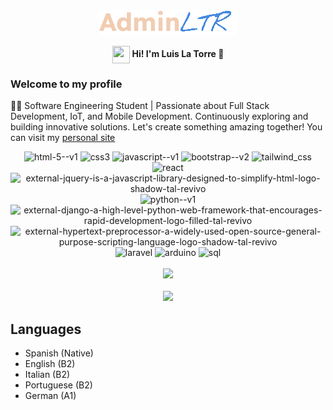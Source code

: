<div align="center">
  <a href="https://adminltr.github.io/">
    <img src="./logo.png"/>
  </a>
</div>
<p align="center">
  <img src="https://img.icons8.com/color/48/peru.png" width="28" height="28" style="vertical-align: middle;"/>
  <strong>Hi! I'm Luis La Torre 👋</strong>
</p>

<h3 >Welcome to my profile</h2>

👨‍💻 Software Engineering Student | Passionate about Full Stack Development, IoT, and Mobile Development. Continuously exploring and building innovative solutions. Let's create something amazing together!
You can visit my <a target="_blank" href="https://adminltr.github.io/">personal site</a>

<div align="center">
  <img width="48" height="48" src="https://img.icons8.com/color/48/html-5--v1.png" alt="html-5--v1"/>
  <img width="48" height="48" src="https://img.icons8.com/color/48/css3.png" alt="css3"/>
  <img width="48" height="48" src="https://img.icons8.com/color/48/javascript--v1.png" alt="javascript--v1"/>
  <img width="48" height="48" src="https://img.icons8.com/color/48/bootstrap--v2.png" alt="bootstrap--v2"/>
  <img width="48" height="48" src="https://img.icons8.com/color/48/tailwind_css.png" alt="tailwind_css"/>
  <img width="48" height="48" src="https://img.icons8.com/office/40/react.png" alt="react"/>
  <img width="48" height="48" src="https://img.icons8.com/external-tal-revivo-shadow-tal-revivo/24/external-jquery-is-a-javascript-library-designed-to-simplify-html-logo-shadow-tal-revivo.png" alt="external-jquery-is-a-javascript-library-designed-to-simplify-html-logo-shadow-tal-revivo"/>
  <img width="48" height="48" src="https://img.icons8.com/color/48/python--v1.png" alt="python--v1"/>
  <img width="48" height="48" src="https://img.icons8.com/external-tal-revivo-filled-tal-revivo/24/external-django-a-high-level-python-web-framework-that-encourages-rapid-development-logo-filled-tal-revivo.png" alt="external-django-a-high-level-python-web-framework-that-encourages-rapid-development-logo-filled-tal-revivo"/>
  <img width="48" height="48" src="https://img.icons8.com/external-tal-revivo-shadow-tal-revivo/24/external-hypertext-preprocessor-a-widely-used-open-source-general-purpose-scripting-language-logo-shadow-tal-revivo.png" alt="external-hypertext-preprocessor-a-widely-used-open-source-general-purpose-scripting-language-logo-shadow-tal-revivo"/>
  <img width="48" height="48" src="https://img.icons8.com/fluency/48/laravel.png" alt="laravel"/>
  <img width="48" height="48" src="https://img.icons8.com/color/48/arduino.png" alt="arduino"/>
  <img width="48" height="48" src="https://img.icons8.com/fluency/48/sql.png" alt="sql"/>
</div>

<br/>
<div align="center">
  <img height="180em" src="https://github-readme-stats.vercel.app/api/top-langs/?username=adminLTR&layout=compact&langs_count=7&theme=dark"/>
</div>
<br/>
<div align="center">
  <img height="180em" src="https://github-readme-stats.vercel.app/api?username=adminLTR&show_icons=true&theme=dark"/>
</div>

## Languages
- Spanish (Native)
- English (B2)
- Italian (B2)
- Portuguese (B2)
- German (A1)
<!--
## My CV
<img src="https://res.cloudinary.com/dtgzce5jh/image/upload/v1703349512/CV-_ingl%C3%A9s_1_xeyvss.png"/>

**LTprograms/LTprograms** is a ✨ _special_ ✨ repository because its `README.md` (this file) appears on your GitHub profile.

Here are some ideas to get you started:

- 🔭 I’m currently working on ...
- 🌱 I’m currently learning ...
- 👯 I’m looking to collaborate on ...
- 🤔 I’m looking for help with ...
- 💬 Ask me about ...
- 📫 How to reach me: ...
- 😄 Pronouns: ...
- ⚡ Fun fact: ...
-->
